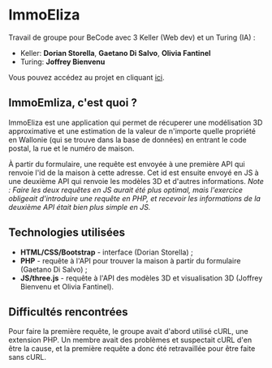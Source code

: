 # ImmoEliza

Travail de groupe pour BeCode avec 3 Keller (Web dev) et un Turing (IA) :

- Keller:  **Dorian Storella**, **Gaetano Di Salvo**, **Olivia Fantinel**
- Turing:  **Joffrey Bienvenu**

Vous pouvez accédez au projet en cliquant [ici](https://immoeliza.herokuapp.com/).

## ImmoEmliza, c'est quoi ?

ImmoEliza est une application qui permet de récuperer une modélisation 3D approximative et une estimation de la valeur de n'importe quelle propriété en Wallonie (qui se trouve dans la base de données) en entrant le code postal, la rue et le numéro de maison.

À partir du formulaire, une requête est envoyée à une première API qui renvoie l'id de la maison à cette adresse. Cet id est ensuite envoyé en JS à une deuxième API qui renvoie les modèles 3D et d'autres informations.
*Note : Faire les deux requêtes en JS aurait été plus optimal, mais l'exercice obligeait d'introduire une requête en PHP, et recevoir les informations de la deuxième API était bien plus simple en JS.*

## Technologies utilisées

* **HTML/CSS/Bootstrap** - interface (Dorian Storella) ;
* **PHP** - requête à l'API pour trouver la maison à partir du formulaire (Gaetano Di Salvo) ;
* **JS/three.js** - requête à l'API des modèles 3D et visualisation 3D (Joffrey Bienvenu et Olivia Fantinel).

## Difficultés rencontrées 

Pour faire la première requête, le groupe avait d'abord utilisé cURL, une extension PHP. Un membre avait des problèmes et suspectait cURL d'en être la cause, et la première requête a donc été retravaillée pour être faite sans cURL.
